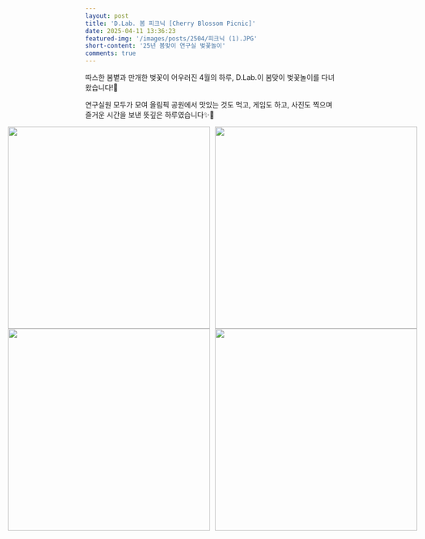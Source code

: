```yaml
---
layout: post
title: 'D.Lab. 봄 피크닉 [Cherry Blossom Picnic]'
date: 2025-04-11 13:36:23
featured-img: '/images/posts/2504/피크닉 (1).JPG'
short-content: '25년 봄맞이 연구실 벚꽃놀이'
comments: true
---
```


따스한 봄볕과 만개한 벚꽃이 어우러진 4월의 하루, D.Lab.이 봄맞이 벚꽃놀이를 다녀왔습니다!🌸

연구실원 모두가 모여 올림픽 공원에서 맛있는 것도 먹고, 게임도 하고, 사진도 찍으며 즐거운 시간을 보낸 뜻깊은 하루였습니다✨🥰

<div style="display: flex; justify-content: center;">
    <span class="image featured" style="margin-right: 10px;"><img src="{{ site.baseurl }}/images/posts/2504/피크닉 (1).JPG" alt="" style='height: 400px; object-fit: contain;'></span>
    <span class="image featured"><img src="{{ site.baseurl }}/images/posts/2504/피크닉 (2).JPG" alt="" style='height: 400px; object-fit: contain;'></span>
</div>
<div style="display: flex; justify-content: center;">
    <span class="image featured" style="margin-right: 10px;"><img src="{{ site.baseurl }}/images/posts/2504/피크닉 (3).JPG" alt="" style='height: 400px; object-fit: contain;'></span>
    <span class="image featured"><img src="{{ site.baseurl }}/images/posts/2504/피크닉 (4).JPG" alt="" style='height: 400px; object-fit: contain;'></span>
</div>
